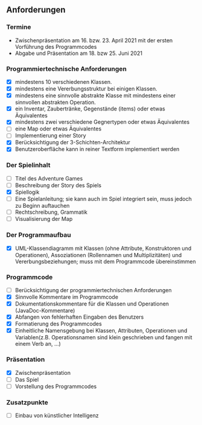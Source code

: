 ## Anforderungen

### Termine
- Zwischenpräsentation am 16. bzw. 23. April 2021 mit der ersten Vorführung des Programmcodes
- Abgabe und Präsentation am 18. bzw 25. Juni 2021

### Programmiertechnische Anforderungen
- [x] mindestens 10 verschiedenen Klassen.
- [x] mindestens eine Vererbungsstruktur bei einigen Klassen.
- [x] mindestens eine sinnvolle abstrakte Klasse mit mindestens einer sinnvollen abstrakten Operation.
- [x] ein Inventar, Zaubertränke, Gegenstände (items) oder etwas Äquivalentes
- [x] mindestens zwei verschiedene Gegnertypen oder etwas Äquivalentes
- [ ] eine Map oder etwas Äquivalentes
- [ ] Implementierung einer Story
- [x] Berücksichtigung der 3-Schichten-Architektur
- [x] Benutzeroberfläche kann in reiner Textform implementiert werden

### Der Spielinhalt
- [ ] Titel des Adventure Games
- [ ] Beschreibung der Story des Spiels
- [x] Spiellogik
- [ ] Eine Spielanleitung; sie kann auch im Spiel integriert sein, muss jedoch zu Beginn auftauchen
- [ ] Rechtschreibung, Grammatik
- [ ] Visualisierung der Map

### Der Programmaufbau
- [x] UML-Klassendiagramm mit Klassen (ohne Attribute, Konstruktoren und Operationen), Assoziationen (Rollennamen und Multiplizitäten) und Vererbungsbeziehungen; muss mit dem Programmcode übereinstimmen

### Programmcode
- [ ] Berücksichtigung der programmiertechnischen Anforderungen
- [x] Sinnvolle Kommentare im Programmcode
- [x] Dokumentationskommentare für die Klassen und Operationen (JavaDoc-Kommentare)
- [x] Abfangen von fehlerhaften Eingaben des Benutzers
- [x] Formatierung des Programmcodes
- [x] Einheitliche Namensgebung bei Klassen, Attributen, Operationen und Variablen(z.B. Operationsnamen sind klein geschrieben und fangen mit einem Verb an, ...)

### Präsentation
- [x] Zwischenpräsentation
- [ ] Das Spiel
- [ ] Vorstellung des Programmcodes

### Zusatzpunkte
- [ ] Einbau von künstlicher Intelligenz
